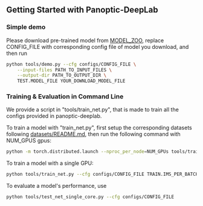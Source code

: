 ## Getting Started with Panoptic-DeepLab

### Simple demo
Please download pre-trained model from [MODEL_ZOO](MODEL_ZOO.md), replace CONFIG_FILE with
corresponding config file of model you download, and then run

```bash
python tools/demo.py --cfg configs/CONFIG_FILE \
    --input-files PATH_TO_INPUT_FILES \
    --output-dir PATH_TO_OUTPUT_DIR \
    TEST.MODEL_FILE YOUR_DOWNLOAD_MODEL_FILE
```

### Training & Evaluation in Command Line
We provide a script in "tools/train_net.py", that is made to train
all the configs provided in panoptic-deeplab.

To train a model with "train_net.py", first
setup the corresponding datasets following
[datasets/README.md](https://github.com/bowenc0221/panoptic-deeplab/blob/master/datasets/README.md),
then run the following command with NUM_GPUS gpus:
```bash
python -m torch.distributed.launch --nproc_per_node=NUM_GPUs tools/train_net.py --cfg configs/CONFIG_FILE
```

To train a model with a single GPU:
```bash
python tools/train_net.py --cfg configs/CONFIG_FILE TRAIN.IMS_PER_BATCH 1 GPUS '(0, )'
```

To evaluate a model's performance, use
```bash
python tools/test_net_single_core.py --cfg configs/CONFIG_FILE
```
